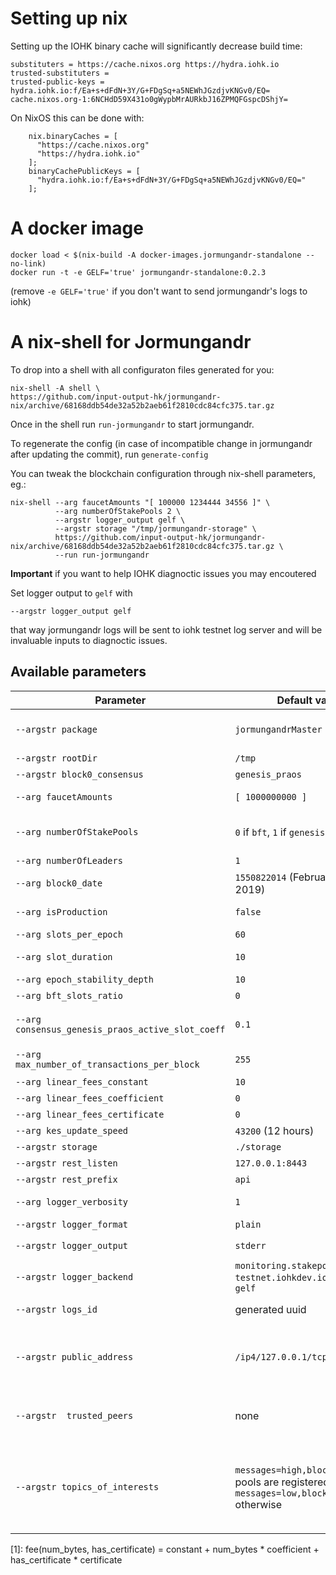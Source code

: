 # Setting up nix

Setting up the IOHK binary cache will significantly decrease build time:

```
substituters = https://cache.nixos.org https://hydra.iohk.io
trusted-substituters =
trusted-public-keys = hydra.iohk.io:f/Ea+s+dFdN+3Y/G+FDgSq+a5NEWhJGzdjvKNGv0/EQ= cache.nixos.org-1:6NCHdD59X431o0gWypbMrAURkbJ16ZPMQFGspcDShjY=
```

On NixOS this can be done with:

```
    nix.binaryCaches = [
      "https://cache.nixos.org"
      "https://hydra.iohk.io"
    ];
    binaryCachePublicKeys = [
      "hydra.iohk.io:f/Ea+s+dFdN+3Y/G+FDgSq+a5NEWhJGzdjvKNGv0/EQ="
    ];
```

# A docker image

```
docker load < $(nix-build -A docker-images.jormungandr-standalone --no-link)
docker run -t -e GELF='true' jormungandr-standalone:0.2.3
```
(remove `-e GELF='true'` if you don't want to send jormungandr's logs to iohk)

# A nix-shell for Jormungandr

To drop into a shell with all configuraton files generated for you:
```
nix-shell -A shell \
https://github.com/input-output-hk/jormungandr-nix/archive/68168ddb54de32a52b2aeb61f2810cdc84cfc375.tar.gz
```

Once in the shell run `run-jormungandr` to start jormungandr.

To regenerate the config (in case of incompatible change in jormungandr after updating the commit), run `generate-config`

You can tweak the blockchain configuration through nix-shell parameters, eg.:
```
nix-shell --arg faucetAmounts "[ 100000 1234444 34556 ]" \
          --arg numberOfStakePools 2 \
          --argstr logger_output gelf \
          --argstr storage "/tmp/jormungandr-storage" \
          https://github.com/input-output-hk/jormungandr-nix/archive/68168ddb54de32a52b2aeb61f2810cdc84cfc375.tar.gz \
          --run run-jormungandr
```

__Important__ if you want to help IOHK diagnoctic issues you may encoutered

Set logger output to `gelf` with
```
--argstr logger_output gelf
```
that way jormungandr logs will be sent to iohk testnet log server and will be invaluable inputs to diagnoctic issues.


## Available parameters

| Parameter  | Default value | Description
| ------------- | ------------- | ------------- |
| `--argstr package` | `jormungandrMaster` | Jormungandr package to use. Use `jormungandr` for last stable release. `jormungandrMaster` for last master branch build. |
| `--argstr rootDir` | `/tmp` | Parent directory of the working directory (generated). |
| `--argstr block0_consensus` | `genesis_praos`  | Consensus algorithm initialy used. `bft` or `genesis_praos` |
| `--arg faucetAmounts`  | `[ 1000000000 ]` | List of amounts (space separated) in Lovelace that will be attributed to faucet addresses in block 0. |
| `--arg numberOfStakePools` | `0` if `bft`, `1` if `genesis` | Number of stake pools initialy registered. Each faucet will own on of the stake pool (hence `numberOfStakePools` must be ≤ `faucetAmounts` length). |
| `--arg numberOfLeaders` | `1` | Number of BFT leaders (keys will be generated). |
| `--arg block0_date` | `1550822014` (February 22, 2019) | the official start time of the blockchain, in seconds since UNIX EPOCH |
| `--arg isProduction` | `false` | if `true` (meant for production) use `production` for discrimination otherwise use `test`. |
| `--arg slots_per_epoch` | `60` | Number of slots in each epoch |
| `--arg slot_duration` | `10` | The slot duration, in seconds, is the time between the creation of 2 blocks |
| `--arg epoch_stability_depth` | `10` | The number of blocks (*10) per epoch |
| `--arg bft_slots_ratio` | `0` | Genesis praos parameter D |
| `--arg consensus_genesis_praos_active_slot_coeff` | `0.1` | Genesis praos active slot coefficient. Determines minimum stake required to try becoming slot leader, must be in range (0,1] |
| `--arg max_number_of_transactions_per_block` | `255` | This is the max number of messages allowed in a given Block |
| `--arg linear_fees_constant` | `10` | parameter in fee calculation [1] |
| `--arg linear_fees_coefficient` | `0` | parameter in fee calculation [1] |
| `--arg linear_fees_certificate` | `0` | parameter in fee calculation [1] |
| `--arg kes_update_speed` | `43200` (12 hours) | The speed to update the KES Key in seconds |
| `--argstr storage` | `./storage` | path to the storage. |
| `--argstr rest_listen` | `127.0.0.1:8443` | listen address of the rest endpoint |
| `--argstr rest_prefix` | `api` | rest api prefix |
| `--arg logger_verbosity` | `1` | logger verbosity. 0: warning, 1: info, 2: debug, 3 and above: trace. |
| `--argstr logger_format` | `plain` | log output format - `plain` or `json`. |
| `--argstr logger_output` | `stderr` | log output - `stderr`, `gelf` (graylog), `syslog` (unix only) or `journald` |
| `--argstr logger_backend` | `monitoring.stakepool.cardano-testnet.iohkdev.io:12201` if `gelf` | Graylog server to ouput the log to, default to iohk cardano-testnet graylog server (for debug purposes). |
| `--argstr logs_id` | generated uuid | Uniquely identify the logs of this node on the Graylog server. Please comunicate this id when filling issues. |
| `--argstr public_address` | `/ip4/127.0.0.1/tcp/8299` |  the address to listen from and accept connection from. This is the public address that will be distributed to other peers of the network that may find interest into participating to the blockchain dissemination with the node. |
| `--argstr  trusted_peers` | none | comma seperated list of of nodes to connect to in order to bootstrap the p2p topology (and bootstrap our local blockchain). Eg. `/ip4/104.24.28.11/tcp/8299,/ip4/104.24.29.11/tcp/8299` |
| `--argstr topics_of_interests` | `messages=high,blocks=high` if pools are registered, `messages=low,blocks=normal` otherwise | the different topics (comma separated) we are interested to hear about: - messages: notify other peers this node is interested about Transactions, typical setting for a non mining node: "low", for a stakepool: "high"; - blocks: notify other peers this node is interested about new Blocs, typical settings for a non mining node: "normal", for a stakepool: "high"; |

[1]: fee(num_bytes, has_certificate) = constant + num_bytes * coefficient + has_certificate * certificate
